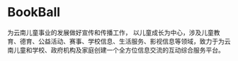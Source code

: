 # BookBall
为云南儿童事业的发展做好宣传和传播工作， 以儿童成长为中心，涉及儿童教育、德育、公益活动、赛事、学校信息、生活服务、影视信息等领域，致力于为云南儿童和学校、政府机构及家庭创建一个全方位信息交流的互动综合服务平台。
